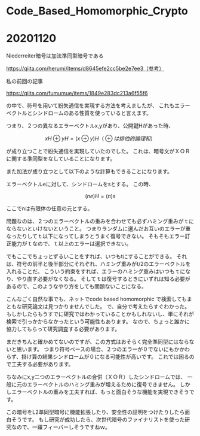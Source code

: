 # Code_Based_Homomorphic_Crypto

# 20201120

Niederreiter暗号は加法準同型暗号である

https://qiita.com/herumi/items/d8645efe2cc5be2e7ee3（参考）

私の前回の記事

https://qiita.com/fumumue/items/1849e283dc213a6f55f6

の中で、符号を用いて紛失通信を実現する方法を考えましたが、
これもエラーベクトルとシンドロームのある性質を使っていると言えます。

つまり、２つの異なるエラーベクトルx,yがあり、公開鍵Hがあった時、

```math
xH⊕yH=(x⊕y)H　（⊕は排他的論理和）
```

が成り立つことで紛失通信を実現していたのでした。
これは、暗号文がＸＯＲに関する準同型をなしていることになります。

また加法が成り立つとして以下のような計算もできることになります。

エラーベクトルeに対して、シンドロームをsとする。
この時、

```math
(ne)H=(n)s
```

ここでnは有限体の任意の元とする。

問題なのは、２つのエラーベクトルの重みを合わせても必ずハミング重みがｔにならないといけないということ。
つまりランダムに選んだお互いのエラーが重なったりしてｔ以下になってしまうとうまく復号できない。
そもそもエラー訂正能力がｔなので、ｔ以上のエラーは選択できない。

でもここでちょっとずるいことをすれば、いつもtにすることができる。
それは、符号の前半と後半部分にそれぞれ、ハミング重みがt/2のエラーベクトルを入れることだ。
こういう約束をすれば、エラーのハミング重みはいつもｔになり、やり直す必要がなくなる。
そしてｔは復号するときにいずれは知る必要があるので、このようなやり方をしても問題ないことになる。

こんなごく自然な事でも、ネットでcode based homomorphic で検索してもまともな研究論文は見つかりませんでした。
で、自分で考えたらすぐわかった。
もしかしたらもうすでに研究ではわかっていることかもしれないし、単にそれが検索で引っかからなかったという可能性もあります。
なので、ちょっと誰かに協力してもらって研究調査する必要があります。

まだきちんと確かめてないのですが、この方式はおそらく完全準同型にはならないと思います。
つまり符号ベースの場合、２つのエラーが０でないにもかかわらず、掛け算の結果シンドロームが０になる可能性が高いです。
これでは困るので工夫する必要があります。

ちなみにx,y二つのエラーベクトルの合併（ＸＯＲ）したシンドロームでは、
一般に元のエラーベクトルのハミング重みが増えるために復号できません。
しかしエラーベクトルの重みを工夫すれば、もっと面白そうな機能を実現できそうです。

この暗号をL2準同型暗号に機能拡張したり、安全性の証明をつけたりしたら面白そうです。
もし研究が成功したら、次世代暗号のファイナリストを使った研究なので、一躍フィーバーしそうですねｗ。

